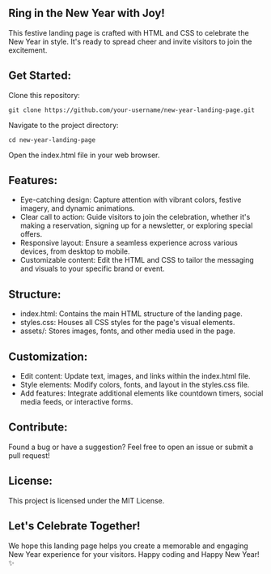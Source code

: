 
## **Ring in the New Year with Joy!**

This festive landing page is crafted with HTML and CSS to celebrate the New Year in style. It's ready to spread cheer and invite visitors to join the excitement.

## Get Started:

Clone this repository:

```
git clone https://github.com/your-username/new-year-landing-page.git
```

Navigate to the project directory:

```
cd new-year-landing-page
```
Open the index.html file in your web browser.


## Features:

* Eye-catching design: Capture attention with vibrant colors, festive imagery, and dynamic animations.
* Clear call to action: Guide visitors to join the celebration, whether it's making a reservation, signing up for a newsletter, or exploring special offers.
* Responsive layout: Ensure a seamless experience across various devices, from desktop to mobile.
* Customizable content: Edit the HTML and CSS to tailor the messaging and visuals to your specific brand or event.

## Structure:

- index.html: Contains the main HTML structure of the landing page.
- styles.css: Houses all CSS styles for the page's visual elements.
- assets/: Stores images, fonts, and other media used in the page.

## Customization:

* Edit content: Update text, images, and links within the index.html file.
* Style elements: Modify colors, fonts, and layout in the styles.css file.
* Add features: Integrate additional elements like countdown timers, social media feeds, or interactive forms.

## Contribute:

Found a bug or have a suggestion? Feel free to open an issue or submit a pull request!

## License:

This project is licensed under the MIT License.

## Let's Celebrate Together!

We hope this landing page helps you create a memorable and engaging New Year experience for your visitors. Happy coding and Happy New Year! ✨
